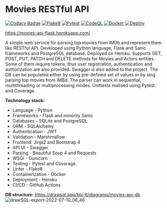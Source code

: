 # Movies RESTful API

[![Codacy Badge](https://app.codacy.com/project/badge/Grade/638324c7268a44e6915c6f9f313300d3)](https://www.codacy.com/gh/valerii-martell/Movies-RESTful-API/dashboard?utm_source=github.com&amp;utm_medium=referral&amp;utm_content=valerii-martell/Movies-RESTful-API&amp;utm_campaign=Badge_Grade)
[![Flake8](https://github.com/valerii-martell/Movies-RESTful-API/actions/workflows/lint.yml/badge.svg)](https://github.com/valerii-martell/Movies-RESTful-API/actions/workflows/lint.yml)
[![Pytest](https://github.com/valerii-martell/Movies-RESTful-API/actions/workflows/test.yml/badge.svg)](https://github.com/valerii-martell/Movies-RESTful-API/actions/workflows/test.yml)
[![CodeQL](https://github.com/valerii-martell/Movies-RESTful-API/actions/workflows/codeql.yml/badge.svg)](https://github.com/valerii-martell/Movies-RESTful-API/actions/workflows/codeql.yml)
[![Docker](https://github.com/valerii-martell/Movies-RESTful-API/actions/workflows/docker.yml/badge.svg)](https://github.com/valerii-martell/Movies-RESTful-API/actions/workflows/docker.yml)
[![Deploy](https://github.com/valerii-martell/Movies-RESTful-API/actions/workflows/deploy.yml/badge.svg)](https://github.com/valerii-martell/Movies-RESTful-API/actions/workflows/deploy.yml)



https://movies-api-flask.herokuapp.com/

A simple web service for parsing top movies from IMDb and represent them like RESTful API. 
Developed using Python language, Flask and Sanic frameworks and PostgreSQL database. Deployed on Heroku.
Supports GET, POST, PUT, PATCH and DELETE methods for Movies and Actors entities. 
Some of them require tokens, thus user registration, authentication and authorization are also provided. 
Swagger is also added to the project. 
The DB can be populated either by using pre-defined set of values or by sing parsing top movies from IMBd. 
The parser can work in sequential, multithreading or multiprocessing modes.
Unittests realised using Pytest and Coverage.

**Technology stack:**
- Language - Python
- Frameworks - Flask and minority Sanic
- Databases - SQLite and PostgreSQL
- ORM - SQLAlchemy
- Authentication - JWT
- Validation - Marshmallow
- Frontend: Jinja2 and Bootstrap 4
- API UI - Swagger
- Parsing - Beautiful Soup 4 and Requests
- WSGI - Gunicorn
- Testing - Pytest and Coverage.
- Linter - Flake8
- Containerization - Docker
- Deployment - Heroku
- CI/CD - GitHub Actions 

**DB structure:** https://drawsql.app/kpi-6/diagrams/movies-api-db
![drawSQL-export-2022-07-10_06_46](https://user-images.githubusercontent.com/19497575/178131742-7ba1e30c-7a54-4b27-97d3-4d049ad33dc4.png)



